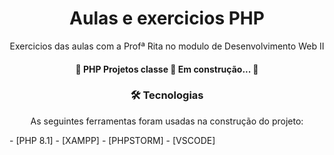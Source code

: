 <h1 align="center">Aulas e exercicios PHP</h1>

<p align="center">Exercicios das aulas com a Profª Rita no modulo de Desenvolvimento Web II</p>
<h4 align="center"> 
	🚧 PHP Projetos classe 🚀 Em construção...  🚧
</h4>
<h3 align="center">
    🛠 Tecnologias
</h3>

<p align="center">
As seguintes ferramentas foram usadas na construção do projeto:<p>
- [PHP 8.1]
- [XAMPP]
- [PHPSTORM]
- [VSCODE]